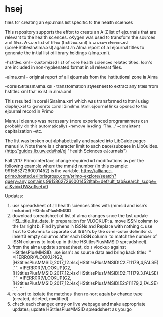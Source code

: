 # hsej
files for creating an ejournals list specific to the health sciences

This repository supports the effort to create an A-Z list of ejournals that are relevant to the health sciences.  oXygen was used to transform the sources xml files.  A core list of titles (hstitles.xml) is cross-referenced (coreHStitlesInAlma.xsl) against an Alma report of all ejournal titles to generate the initial list of library holdings (alma.xml).

-hstitles.xml - customized list of core health sciences related titles.  Issn's are included in non-hyphenated format in all relevant files.

-alma.xml - original report of all ejournals from the institutional zone in Alma

-coreHStitlesInAlma.xsl - transformation stylesheet to extract any titles from hstitles.xml that exist in alma.xml

This resulted in coreHSinalma.xml which was transformed to html using display.xsl to generate coreHSinalma.html.  ejournal links opened to the ejournal record in Primo.

Manual cleanup was necessary (more experienced programmmers can probably do this automatically)
-remove leading 'The...'
-consistent capitalization
-etc.

The list was broken out alphabetically and pasted into LibGuide pages manually.  Note there is a character limit to each page/subpage in LibGuides. (http://guides.lib.uw.edu/hsl/ej "Health Sciences eJournals")

Fall 2017 Primo interface change required url modifcations as per the following example where the mmsid number (in this example: 99158627260001452) is the variable. https://alliance-primo.hosted.exlibrisgroup.com/primo-explore/search?query=any,contains,99158627260001452&tab=default_tab&search_scope=all&vid=UW&offset=0


Updates:

1. use spreadsheet of all health sciences titles with (mmsid and issn's included) HStitlesPlusMMSID
2. download spreadsheet of list of alma changes since the last update HSL_title_list_date.  In preparation for VLOOKUP:
  a. move ISSN column to the far right
  b. Find hyphens in ISSNs and Replace with nothing
  c. use Text to Columns to separate out ISSN's by the semi-colon delimiter
  d. insert3 empty columns after each ISSN column (to match the number of ISSN columns to look up in th the HStitlesPlusMMSID spreadsheet).
3. from the alma update spreadsheet, do a vlookup against HStitlesPlusMMSID; use issn's as source data and bring back titles
''' 
    =IFERROR(VLOOKUP(G2,[HStitlesPlusMMSID_2017_12.xlsx]HStitlesPlusMMSID!$C$2:$F$11179,4,FALSE),"")
    =IFERROR(VLOOKUP(G2,[HStitlesPlusMMSID_2017_12.xlsx]HStitlesPlusMMSID!$D$2:$F$11179,3,FALSE),"")
    =IFERROR(VLOOKUP(G2,[HStitlesPlusMMSID_2017_12.xlsx]HStitlesPlusMMSID!$E$2:$F$11179,2,FALSE),"")
'''
4. re-sort to isolate the matches, then re-sort again by change type (created, deleted, modified)
5. check each changed entry on live webpage and make appropriate updates; update HStitlesPlusMMSID spreadsheet as you go 
